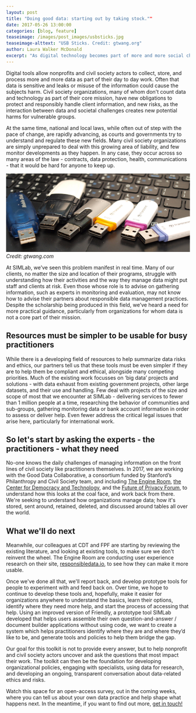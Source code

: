 ```yaml
---
layout: post
title: "Doing good data: starting out by taking stock.""
date: 2017-05-26 13:00:00
categories: [blog, feature]
teaseimage: /images/post_images/usbsticks.jpg
teaseimage-alttext: "USB Sticks. Credit: gtwang.org"
author: Laura Walker McDonald
excerpt: "As digital technology becomes part of more and more social change projects, practitioners all over the world become data holders, with the responsibility to manage the information ethically and legally. We need guides and tools to help them do this - but they have to fit with users working practices and constraints. This month SIMLab and the rest of the Good Data Collaborative kick off a new research project to find out what practitioners need, and then hopefully, to try to build it."
---
```

Digital tools allow nonprofits and civil society actors to collect, store, and process more and more data as part of their day to day work. Often that data is sensitive and leaks or misuse of the information could cause the subjects harm. Civil society organizations, many of whom don't count data and technology as part of their core mission, have new obligations to protect and responsibly handle client information, and new risks, as the interaction between data and societal challenges creates new potential harms for vulnerable groups.

At the same time, national and local laws, while often out of step with the pace of change, are rapidly advancing, as courts and governments try to understand and regulate these new fields. Many civil society organizations are simply unprepared to deal with this growing area of liability, and few monitor developments as they happen. In any case, they occur across so many areas of the law - contracts, data protection, health, communications - that it would be hard for anyone to keep up.  

![USB Sticks](/images/post_images/usbsticks.jpg)    
*Credit: gtwang.com*

At SIMLab, we’ve seen this problem manifest in real time. Many of our clients, no matter the size and location of their programs, struggle with understanding how their activities and the way they manage data might put staff and clients at risk. Even those whose role is to advise on gathering information, such as experts in monitoring and evaluation, may not know how to advise their partners about responsible data management practices. Despite the scholarship being produced in this field, we’ve heard a need for more practical guidance, particularly from organizations for whom data is not a core part of their mission.

## Resources must be simpler to be usable for busy practitioners
While there is a developing field of resources to help summarize data risks and ethics, our partners tell us that these tools must be even simpler if they are to help them be compliant and ethical, alongside many competing priorities. Much of the existing work focusses on ‘big data’ projects and solutions - with data exhaust from existing government projects, other large datasets, and their use and handling. Few deal with projects of the size and scope of most that we encounter at SIMLab - delivering services to fewer than 1 million people at a time, researching the behavior of communities and sub-groups, gathering monitoring data or bank account information in order to assess or deliver help. Even fewer address the critical legal issues that arise here, particularly for international work.

## So let's start by asking the experts - the practitioners - what they need
No-one knows the daily challenges of managing information on the front lines of civil society like practitioners themselves. In 2017, we are working with the Good Data Collaborative, a consortium funded by Stanford’s Philanthropy and Civil Society team, and including [The Engine Room](https://www.theengineroom.org), [the Center for Democracy and Technology](http://www.cdt.org), and the [Future of Privacy Forum](http://www.fpf.org), to understand how this looks at the coal face, and work back from there. We're seeking to understand how organizations manage data; how it's stored, sent around, retained, deleted, and discussed around tables all over the world.

## What we'll do next
Meanwhile, our colleagues at CDT and FPF are starting by reviewing the existing literature, and looking at existing tools, to make sure we don't reinvent the wheel. The Engine Room are conducting user experience research on their site, [responsibledata.io](http://responsibledata.io), to see how they can make it more usable.

Once we've done all that, we'll report back, and develop prototype tools for people to experiment with and feed back on. Over time, we hope to continue to develop these tools and, hopefully, make it easier for organizations anywhere to understand the basics, learn their options, identify where they need more help, and start the process of accessing that help. Using an improved version of Friendly, a prototype tool SIMLab developed that helps users assemble their own question-and-answer / document builder applications without using code, we want to create a system which helps practitioners identify where they are and where they’d like to be, and generate tools and policies to help them bridge the gap.

Our goal for this toolkit is not to provide every answer, but to help nonprofit and civil society actors uncover and ask the questions that most impact their work. The toolkit can then be the foundation for developing organizational policies, engaging with specialists, using data for research, and developing an ongoing, transparent conversation about data-related ethics and risks.

Watch this space for an open-access survey, out in the coming weeks, where you can tell us about your own data practice and help shape what happens next. In the meantime, if you want to find out more, [get in touch!](mailto:hello@simlab.org)
